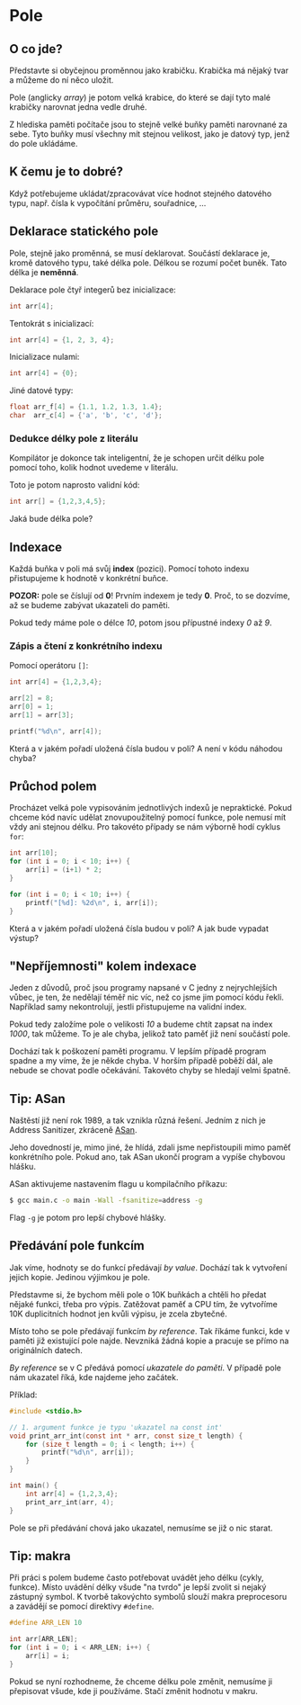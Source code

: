 # Pole

## O co jde?

Představte si obyčejnou proměnnou jako krabičku. Krabička má nějaký tvar a můžeme do ní něco uložit.

Pole (anglicky *array*) je potom velká krabice, do které se dají tyto malé krabičky narovnat jedna vedle druhé.

Z hlediska paměti počítače jsou to stejně velké buňky paměti narovnané za sebe. Tyto buňky musí všechny mít stejnou velikost, jako je datový typ, jenž do pole ukládáme.

## K čemu je to dobré?

Když potřebujeme ukládat/zpracovávat více hodnot stejného datového typu, např. čísla k vypočítání průměru, souřadnice, ...

## Deklarace statického pole

Pole, stejně jako proměnná, se musí deklarovat. Součástí deklarace je, kromě datového typu, také délka pole. Délkou se rozumí počet buněk. Tato délka je **neměnná**.

Deklarace pole čtyř integerů bez inicializace:
```c
int arr[4];
```

Tentokrát s inicializací:
```c
int arr[4] = {1, 2, 3, 4};
```

Inicializace nulami:
```c
int arr[4] = {0};
```

Jiné datové typy:
```c
float arr_f[4] = {1.1, 1.2, 1.3, 1.4};
char  arr_c[4] = {'a', 'b', 'c', 'd'};
```

### Dedukce délky pole z literálu

Kompilátor je dokonce tak inteligentní, že je schopen určit délku pole pomocí toho, kolik hodnot uvedeme v literálu.

Toto je potom naprosto validní kód:
```c
int arr[] = {1,2,3,4,5};
```
Jaká bude délka pole?

## Indexace

Každá buňka v poli má svůj **index** (pozici). Pomocí tohoto indexu přistupujeme k hodnotě v konkrétní buňce.

**POZOR:** pole se číslují od **0**! Prvním indexem je tedy **0**. Proč, to se dozvíme, až se budeme zabývat ukazateli do paměti.

Pokud tedy máme pole o délce *10*, potom jsou přípustné indexy *0* až *9*.

### Zápis a čtení z konkrétního indexu

Pomocí operátoru `[]`:

```c
int arr[4] = {1,2,3,4};

arr[2] = 8;
arr[0] = 1;
arr[1] = arr[3];

printf("%d\n", arr[4]);
```
Která a v jakém pořadí uložená čísla budou v poli? A není v kódu náhodou chyba?

## Průchod polem

Procházet velká pole vypisováním jednotlivých indexů je nepraktické. Pokud chceme kód navíc udělat znovupoužitelný pomocí funkce, pole nemusí mít vždy ani stejnou délku. Pro takovéto případy se nám výborně hodí cyklus `for`:
```c
int arr[10];
for (int i = 0; i < 10; i++) {
	arr[i] = (i+1) * 2;
}

for (int i = 0; i < 10; i++) {
	printf("[%d]: %2d\n", i, arr[i]);
}
```
Která a v jakém pořadí uložená čísla budou v poli? A jak bude vypadat výstup?

## "Nepříjemnosti" kolem indexace

Jeden z důvodů, proč jsou programy napsané v C jedny z nejrychlejších vůbec, je ten, že nedělají téměř nic víc, než co jsme jim pomocí kódu řekli. Například samy nekontrolují, jestli přistupujeme na validní index.

Pokud tedy založíme pole o velikosti *10* a budeme chtít zapsat na index *1000*, tak můžeme. To je ale chyba, jelikož tato paměť již není součástí pole.

Dochází tak k poškození paměti programu. V lepším případě program spadne a my víme, že je někde chyba. V horším případě poběží dál, ale nebude se chovat podle očekávání. Takovéto chyby se hledají velmi špatně.

## Tip: ASan

Naštěstí již není rok 1989, a tak vznikla různá řešení. Jedním z nich je Address Sanitizer, zkráceně [ASan](https://github.com/google/sanitizers/wiki/addresssanitizer).

Jeho dovedností je, mimo jiné, že hlídá, zdali jsme nepřistoupili mimo paměť konkrétního pole. Pokud ano, tak ASan ukončí program a vypíše chybovou hlášku.

ASan aktivujeme nastavením flagu u kompilačního příkazu:
```bash
$ gcc main.c -o main -Wall -fsanitize=address -g
```
Flag `-g` je potom pro lepší chybové hlášky.

## Předávání pole funkcím

Jak víme, hodnoty se do funkcí předávají *by value*. Dochází tak k vytvoření jejich kopie. Jedinou výjimkou je pole.

Představme si, že bychom měli pole o 10K buňkách a chtěli ho předat nějaké funkci, třeba pro výpis. Zatěžovat paměť a CPU tím, že vytvoříme 10K duplicitních hodnot jen kvůli výpisu, je zcela zbytečné.

Místo toho se pole předávají funkcím *by reference*. Tak říkáme funkci, kde v paměti již existující pole najde. Nevzniká žádná kopie a pracuje se přímo na originálních datech.

*By reference* se v C předává pomocí *ukazatele do paměti*. V případě pole nám ukazatel říká, kde najdeme jeho začátek.

Příklad:
```c
#include <stdio.h>

// 1. argument funkce je typu 'ukazatel na const int'
void print_arr_int(const int * arr, const size_t length) {
	for (size_t length = 0; i < length; i++) {
		printf("%d\n", arr[i]);
	}
}

int main() {
	int arr[4] = {1,2,3,4};
	print_arr_int(arr, 4);
}
```

Pole se při předávání chová jako ukazatel, nemusíme se již o nic starat.

## Tip: makra

Při práci s polem budeme často potřebovat uvádět jeho délku (cykly, funkce). Místo uvádění délky všude "na tvrdo" je lepší zvolit si nejaký zástupný symbol. K tvorbě takovýchto symbolů slouží makra preprocesoru a zavádějí se pomocí direktivy `#define`.

```c
#define ARR_LEN 10

int arr[ARR_LEN];
for (int i = 0; i < ARR_LEN; i++) {
	arr[i] = i;
}
```

Pokud se nyní rozhodneme, že chceme délku pole změnit, nemusíme ji přepisovat všude, kde ji používáme. Stačí změnit hodnotu v makru.
